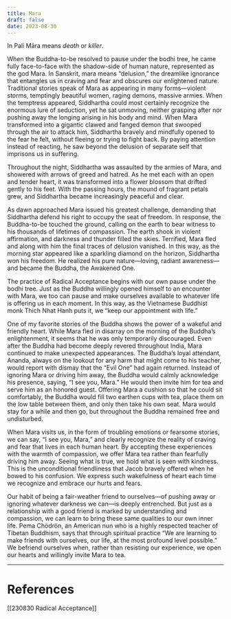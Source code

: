 ```yaml
---
title: Mara
draft: false
date: 2023-08-30
---
```


In Pali Māra means *death* or *killer*.  



When the Buddha-to-be resolved to pause under the bodhi tree, he came fully face-to-face with the shadow-side of human nature, represented as the god Mara. In Sanskrit, mara means “delusion,” the dreamlike ignorance that entangles us in craving and fear and obscures our enlightened nature. Traditional stories speak of Mara as appearing in many forms—violent storms, temptingly beautiful women, raging demons, massive armies. When the temptress appeared, Siddhartha could most certainly recognize the enormous lure of seduction, yet he sat unmoving, neither grasping after nor pushing away the longing arising in his body and mind. When Mara transformed into a gigantic clawed and fanged demon that swooped through the air to attack him, Siddhartha bravely and mindfully opened to the fear he felt, without fleeing or trying to fight back. By paying attention instead of reacting, he saw beyond the delusion of separate self that imprisons us in suffering.

Throughout the night, Siddhartha was assaulted by the armies of Mara, and showered with arrows of greed and hatred. As he met each with an open and tender heart, it was transformed into a flower blossom that drifted gently to his feet. With the passing hours, the mound of fragrant petals grew, and Siddhartha became increasingly peaceful and clear.

As dawn approached Mara issued his greatest challenge, demanding that Siddhartha defend his right to occupy the seat of freedom. In response, the Buddha-to-be touched the ground, calling on the earth to bear witness to his thousands of lifetimes of compassion. The earth shook in violent affirmation, and darkness and thunder filled the skies. Terrified, Mara fled and along with him the final traces of delusion vanished. In this way, as the morning star appeared like a sparkling diamond on the horizon, Siddhartha won his freedom. He realized his pure nature—loving, radiant awareness—and became the Buddha, the Awakened One.

The practice of Radical Acceptance begins with our own pause under the bodhi tree. Just as the Buddha willingly opened himself to an encounter with Mara, we too can pause and make ourselves available to whatever life is offering us in each moment. In this way, as the Vietnamese Buddhist monk Thich Nhat Hanh puts it, we “keep our appointment with life.”

One of my favorite stories of the Buddha shows the power of a wakeful and friendly heart. While Mara fled in disarray on the morning of the Buddha’s enlightenment, it seems that he was only temporarily discouraged. Even after the Buddha had become deeply revered throughout India, Mara continued to make unexpected appearances. The Buddha’s loyal attendant, Ananda, always on the lookout for any harm that might come to his teacher, would report with dismay that the “Evil One” had again returned. Instead of ignoring Mara or driving him away, the Buddha would calmly acknowledge his presence, saying, “I see you, Mara.” He would then invite him for tea and serve him as an honored guest. Offering Mara a cushion so that he could sit comfortably, the Buddha would fill two earthen cups with tea, place them on the low table between them, and only then take his own seat. Mara would stay for a while and then go, but throughout the Buddha remained free and undisturbed.

When Mara visits us, in the form of troubling emotions or fearsome stories, we can say, “I see you, Mara,” and clearly recognize the reality of craving and fear that lives in each human heart. By accepting these experiences with the warmth of compassion, we offer Mara tea rather than fearfully driving him away. Seeing what is true, we hold what is seen with kindness. This is the unconditional friendliness that Jacob bravely offered when he bowed to his confusion. We express such wakefulness of heart each time we recognize and embrace our hurts and fears.

Our habit of being a fair-weather friend to ourselves—of pushing away or ignoring whatever darkness we can—is deeply entrenched. But just as a relationship with a good friend is marked by understanding and compassion, we can learn to bring these same qualities to our own inner life. Pema Chödrön, an American nun who is a highly respected teacher of Tibetan Buddhism, says that through spiritual practice “We are learning to make friends with ourselves, our life, at the most profound level possible.” We befriend ourselves when, rather than resisting our experience, we open our hearts and willingly invite Mara to tea.


---
# References
[[230830 Radical Acceptance]]